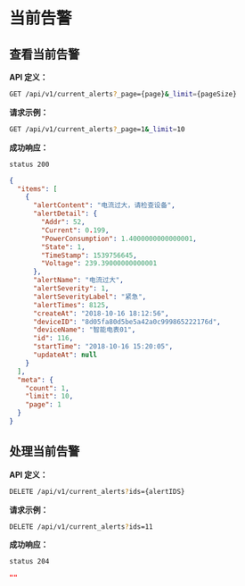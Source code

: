 # 当前告警

## 查看当前告警

**API 定义：**

```bash
GET /api/v1/current_alerts?_page={page}&_limit={pageSize}
```

**请求示例：**

```bash
GET /api/v1/current_alerts?_page=1&_limit=10
```

**成功响应：**

```bash
status 200
```

```json
{
  "items": [
    {
      "alertContent": "电流过大，请检查设备",
      "alertDetail": {
        "Addr": 52,
        "Current": 0.199,
        "PowerConsumption": 1.4000000000000001,
        "State": 1,
        "TimeStamp": 1539756645,
        "Voltage": 239.39000000000001
      },
      "alertName": "电流过大",
      "alertSeverity": 1,
      "alertSeverityLabel": "紧急",
      "alertTimes": 8125,
      "createAt": "2018-10-16 18:12:56",
      "deviceID": "8d05fa80d5be5a42a0c999865222176d",
      "deviceName": "智能电表01",
      "id": 116,
      "startTime": "2018-10-16 15:20:05",
      "updateAt": null
    }
  ],
  "meta": {
    "count": 1,
    "limit": 10,
    "page": 1
  }
}
```







## 处理当前告警

**API 定义：**

```bash
DELETE /api/v1/current_alerts?ids={alertIDS}
```

**请求示例：**

```bash
DELETE /api/v1/current_alerts?ids=11
```

**成功响应：**

```bash
status 204
```

```json
""
```







